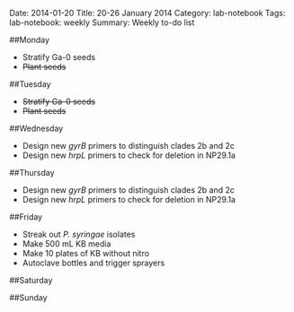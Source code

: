 Date: 2014-01-20
Title: 20-26 January 2014
Category: lab-notebook
Tags: lab-notebook: weekly
Summary: Weekly to-do list

##Monday 
* Stratify Ga-0 seeds
* <s>Plant seeds</s>

##Tuesday
* <s>Stratify Ga-0 seeds</s>
* <s>Plant seeds</s>

##Wednesday
* Design new _gyrB_ primers to distinguish clades 2b and 2c
* Design new _hrpL_ primers to check for deletion in NP29.1a

##Thursday
* Design new _gyrB_ primers to distinguish clades 2b and 2c
* Design new _hrpL_ primers to check for deletion in NP29.1a

##Friday
* Streak out _P. syringae_ isolates
* Make 500 mL KB media
* Make 10 plates of KB without nitro
* Autoclave bottles and trigger sprayers

##Saturday

##Sunday

